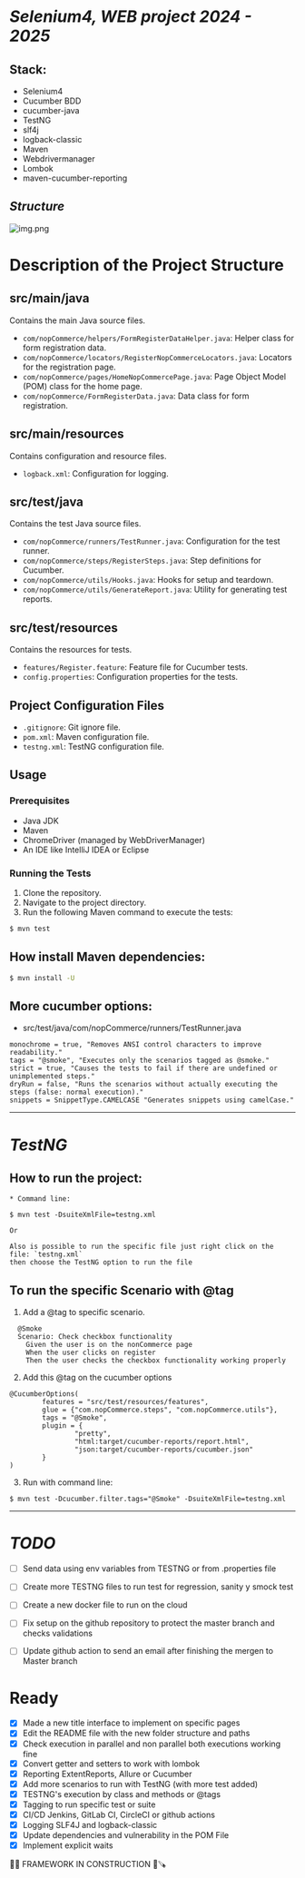 # *Selenium4, WEB project 2024 - 2025*

## Stack: 
- Selenium4
- Cucumber BDD
- cucumber-java
- TestNG
- slf4j
- logback-classic
- Maven
- Webdrivermanager
- Lombok
- maven-cucumber-reporting

## *Structure*
![img.png](img.png)

# Description of the Project Structure

## src/main/java
Contains the main Java source files.

- `com/nopCommerce/helpers/FormRegisterDataHelper.java`: Helper class for form registration data.
- `com/nopCommerce/locators/RegisterNopCommerceLocators.java`: Locators for the registration page.
- `com/nopCommerce/pages/HomeNopCommercePage.java`: Page Object Model (POM) class for the home page.
- `com/nopCommerce/FormRegisterData.java`: Data class for form registration.

## src/main/resources
Contains configuration and resource files.

- `logback.xml`: Configuration for logging.

## src/test/java
Contains the test Java source files.

- `com/nopCommerce/runners/TestRunner.java`: Configuration for the test runner.
- `com/nopCommerce/steps/RegisterSteps.java`: Step definitions for Cucumber.
- `com/nopCommerce/utils/Hooks.java`: Hooks for setup and teardown.
- `com/nopCommerce/utils/GenerateReport.java`: Utility for generating test reports.

## src/test/resources
Contains the resources for tests.

- `features/Register.feature`: Feature file for Cucumber tests.
- `config.properties`: Configuration properties for the tests.

## Project Configuration Files

- `.gitignore`: Git ignore file.
- `pom.xml`: Maven configuration file.
- `testng.xml`: TestNG configuration file.

## Usage

### Prerequisites

- Java JDK
- Maven
- ChromeDriver (managed by WebDriverManager)
- An IDE like IntelliJ IDEA or Eclipse

### Running the Tests

1. Clone the repository.
2. Navigate to the project directory.
3. Run the following Maven command to execute the tests:

```bash
$ mvn test
```

## How install Maven dependencies: 
```bash
$ mvn install -U
```

## More cucumber options: 
- src/test/java/com/nopCommerce/runners/TestRunner.java
```text
monochrome = true, "Removes ANSI control characters to improve readability."
tags = "@smoke", "Executes only the scenarios tagged as @smoke."
strict = true, "Causes the tests to fail if there are undefined or unimplemented steps."
dryRun = false, "Runs the scenarios without actually executing the steps (false: normal execution)."
snippets = SnippetType.CAMELCASE "Generates snippets using camelCase."
```
---
# *TestNG*
## How to run the project:


```shell
* Command line: 

$ mvn test -DsuiteXmlFile=testng.xml

Or 

Also is possible to run the specific file just right click on the file: `testng.xml` 
then choose the TestNG option to run the file
```
## To run the specific Scenario with @tag 

1. Add a @tag to specific scenario.
```Gherkin
  @Smoke
  Scenario: Check checkbox functionality
    Given the user is on the nonCommerce page
    When the user clicks on register
    Then the user checks the checkbox functionality working properly
```
2. Add this @tag on the cucumber options
```Properties
@CucumberOptions(
        features = "src/test/resources/features",
        glue = {"com.nopCommerce.steps", "com.nopCommerce.utils"},
        tags = "@Smoke",
        plugin = {
                "pretty",
                "html:target/cucumber-reports/report.html",
                "json:target/cucumber-reports/cucumber.json"
        }
)
```
3. Run with command line: 
```shell
$ mvn test -Dcucumber.filter.tags="@Smoke" -DsuiteXmlFile=testng.xml
```
___

# *TODO*
- [ ] Send data using env variables from TESTNG or from .properties file
- [ ] Create more TESTNG files to run test for regression, sanity y smock test 
- [ ] Create a new docker file to run on the cloud
- [ ] Fix setup on the github repository to protect the master branch and checks validations
- [ ] Update github action to send an email after finishing the mergen to Master branch


# Ready
- [X] Made a new title interface to implement on specific pages
- [X] Edit the README file with the new folder structure and paths
- [X] Check execution in parallel and non parallel both executions working fine
- [X] Convert getter and setters to work with lombok
- [X] Reporting ExtentReports, Allure or Cucumber
- [X] Add more scenarios to run with TestNG (with more test added)
- [X] TESTNG's execution by class and methods or @tags
- [X] Tagging to run specific test or suite
- [X] CI/CD Jenkins, GitLab CI, CircleCI or github actions
- [X] Logging SLF4J and logback-classic
- [X] Update dependencies and vulnerability in the POM File
- [X] Implement explicit waits

🚀🚚 FRAMEWORK IN CONSTRUCTION 🚧🪚